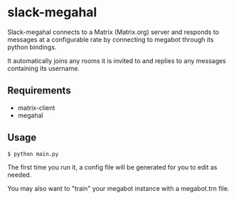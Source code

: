 # slack-megahal

Slack-megahal connects to a Matrix (Matrix.org) server and responds to messages at a configurable rate by connecting to megabot through its python bindings.

It automatically joins any rooms it is invited to and replies to any messages containing its username.

## Requirements
- matrix-client
- megahal

## Usage

`$ python main.py`

The first time you run it, a config file will be generated for you to edit as needed.

You may also want to "train" your megabot instance with a megabot.trn file.
